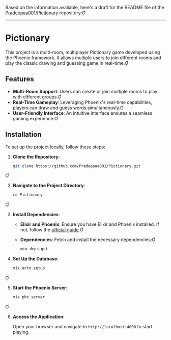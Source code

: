 Based on the information available, here's a draft for the README file of the [Pradeepaa001/Pictionary](https://github.com/Pradeepaa001/Pictionary) repository:

---

# Pictionary

This project is a multi-room, multiplayer Pictionary game developed using the Phoenix framework. It allows multiple users to join different rooms and play the classic drawing and guessing game in real-time.

## Features

- **Multi-Room Support**: Users can create or join multiple rooms to play with different groups.
- **Real-Time Gameplay**: Leveraging Phoenix's real-time capabilities, players can draw and guess words simultaneously.
- **User-Friendly Interface**: An intuitive interface ensures a seamless gaming experience.

## Installation

To set up the project locally, follow these steps:

1. **Clone the Repository**:

   ```bash
   git clone https://github.com/Pradeepaa001/Pictionary.git
   ```


2. **Navigate to the Project Directory**:

   ```bash
   cd Pictionary
   ```


3. **Install Dependencies**:

   - **Elixir and Phoenix**: Ensure you have Elixir and Phoenix installed. If not, follow the [official guide](https://hexdocs.pm/phoenix/installation.html).

   - **Dependencies**: Fetch and install the necessary dependencies:

     ```bash
     mix deps.get
     ```

4. **Set Up the Database**:

   ```bash
   mix ecto.setup
   ```


5. **Start the Phoenix Server**:

   ```bash
   mix phx.server
   ```


6. **Access the Application**:

   Open your browser and navigate to `http://localhost:4000` to start playing.
